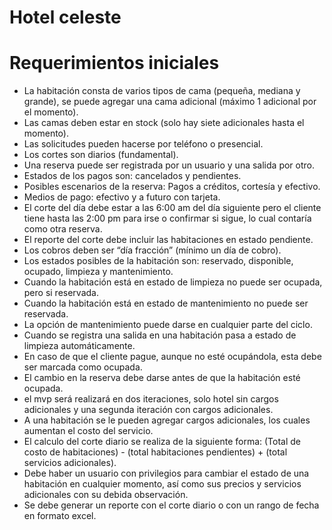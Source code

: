 # Hotel celeste

# Requerimientos iniciales
* La habitación consta de varios tipos de cama (pequeña, mediana y grande), se puede agregar una cama adicional (máximo 1 adicional por el momento). 
* Las camas deben estar en stock (solo hay siete adicionales hasta el momento).
*	Las solicitudes pueden hacerse por teléfono o presencial.
*	Los cortes son diarios (fundamental).
*	Una reserva puede ser registrada por un usuario y una salida por otro.
*	Estados de los pagos son: cancelados y pendientes.
*	Posibles escenarios de la reserva: Pagos a créditos, cortesía y efectivo.
*	Medios de pago: efectivo y a futuro con tarjeta.
*	El corte del día debe estar a las 6:00 am del día siguiente pero el cliente tiene hasta las 2:00 pm para irse o confirmar si sigue, lo cual contaría como otra reserva.
*	El reporte del corte debe incluir las habitaciones en estado pendiente.
*	Los cobros deben ser “día fracción” (mínimo un día de cobro).
*	Los estados posibles de la habitación son: reservado, disponible, ocupado, limpieza y mantenimiento.
*	Cuando la habitación está en estado de limpieza no puede ser ocupada, pero si reservada.
*	Cuando la habitación está en estado de mantenimiento no puede ser reservada.
*	La opción de mantenimiento puede darse en cualquier parte del ciclo.
*	Cuando se registra una salida en una habitación pasa a estado de limpieza automáticamente.
*	En caso de que el cliente pague, aunque no esté ocupándola, esta debe ser marcada como ocupada.
*	El cambio en la reserva debe darse antes de que la habitación esté ocupada.
*	el mvp será realizará en dos iteraciones, solo hotel sin cargos adicionales y una segunda iteración con cargos adicionales.
*	A una habitación se le pueden agregar cargos adicionales, los cuales aumentan el costo del servicio.
*	El calculo del corte diario se realiza de la siguiente forma: 
(Total de costo de habitaciones) - (total habitaciones pendientes) + (total servicios adicionales).
*	Debe haber un usuario con privilegios para cambiar el estado de una habitación en cualquier momento, así como sus precios y servicios adicionales con su debida observación.
*	Se debe generar un reporte con el corte diario o con un rango de fecha en formato excel.

